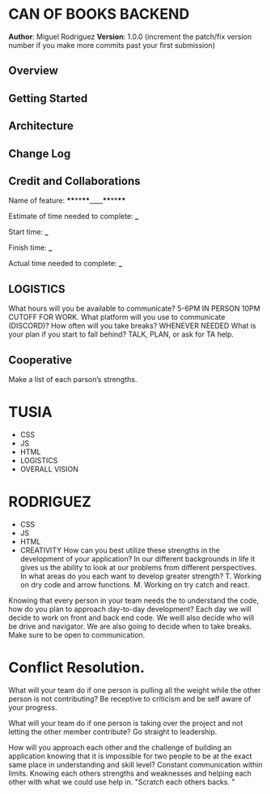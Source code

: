 # CAN OF BOOKS BACKEND

**Author**: Miguel Rodriguez
**Version**: 1.0.0 (increment the patch/fix version number if you make more commits past your first submission)

## Overview

<!-- Provide a high level overview of what this application is and why you are building it, beyond the fact that it's an assignment for this class. (i.e. What's your problem domain?) -->

## Getting Started

<!-- What are the steps that a user must take in order to build this app on their own machine and get it running? -->

## Architecture

<!-- Provide a detailed description of the application design. What technologies (languages, libraries, etc) you're using, and any other relevant design information. -->

## Change Log

<!-- Use this area to document the iterative changes made to your application as each feature is successfully implemented. Use time stamps. Here's an example:

01-01-2001 4:59pm - Application now has a fully-functional express server, with a GET route for the location resource. -->

## Credit and Collaborations

<!-- Give credit (and a link) to other people or resources that helped you build this application. -->

Name of feature: **\*\***\*\***\*\***\_\_\_\_**\*\***\*\***\*\***

Estimate of time needed to complete: **\_**

Start time: **\_**

Finish time: **\_**

Actual time needed to complete: **\_**

## LOGISTICS

What hours will you be available to communicate? 5-6PM IN PERSON 10PM CUTOFF FOR WORK.
What platform will you use to communicate (DISCORD)?
How often will you take breaks? WHENEVER NEEDED
What is your plan if you start to fall behind? TALK, PLAN, or ask for TA help.

## Cooperative

Make a list of each parson’s strengths.

# TUSIA

- CSS
- JS
- HTML
- LOGISTICS
- OVERALL VISION

# RODRIGUEZ

- CSS
- JS
- HTML
- CREATIVITY
  How can you best utilize these strengths in the development of your application? In our different backgrounds in life it gives us the ability to look at our problems from different perspectives.
  In what areas do you each want to develop greater strength? T. Working on dry code and arrow functions.
  M. Working on try catch and react.

Knowing that every person in your team needs the to understand the code, how do you plan to approach day-to-day development? Each day we will decide to work on front and back end code. We weill also decide who will be drive and navigator. We are also going to decide when to take breaks. Make sure to be open to communication.

# Conflict Resolution.

What will your team do if one person is pulling all the weight while the other person is not contributing? Be receptive to criticism and be self aware of your progress.

What will your team do if one person is taking over the project and not letting the other member contribute? Go straight to leadership.

How will you approach each other and the challenge of building an application knowing that it is impossible for two people to be at the exact same place in understanding and skill level?
Constant communication within limits. Knowing each others strengths and weaknesses and helping each other with what we could use help in. "Scratch each others backs. "
